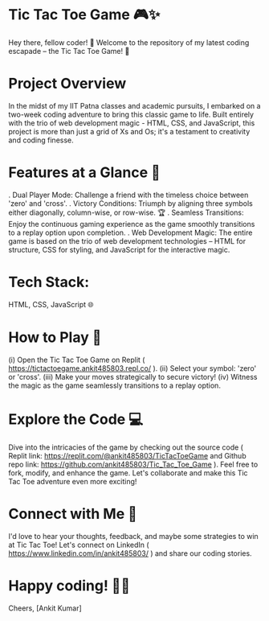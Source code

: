   
# Tic Tac Toe Game 🎮✨

Hey there, fellow coder! 👋 Welcome to the repository of my latest coding escapade – the Tic Tac Toe Game! 🚀

# Project Overview
In the midst of my IIT Patna classes and academic pursuits, I embarked on a two-week coding adventure to bring this classic game to life. Built entirely with the trio of web development magic - HTML, CSS, and JavaScript, this project is more than just a grid of Xs and Os; it's a testament to creativity and coding finesse.

# Features at a Glance 🌟
. Dual Player Mode: Challenge a friend with the timeless choice between 'zero' and 'cross'.
. Victory Conditions: Triumph by aligning three symbols either diagonally, column-wise, or row-wise. 🏆
. Seamless Transitions: Enjoy the continuous gaming experience as the game smoothly transitions to a replay option upon completion.
. Web Development Magic: The entire game is based on the trio of web development technologies – HTML for structure, CSS for styling, and JavaScript for the interactive magic.

# Tech Stack: 
HTML, CSS, JavaScript 🌐

# How to Play 🎲
(i) Open the Tic Tac Toe Game on Replit  ( https://tictactoegame.ankit485803.repl.co/ ).
(ii) Select your symbol: 'zero' or 'cross'.
(iii) Make your moves strategically to secure victory!
(iv) Witness the magic as the game seamlessly transitions to a replay option.

# Explore the Code 💻
Dive into the intricacies of the game by checking out the source code  ( Replit link:  https://replit.com/@ankit485803/TicTacToeGame     and Github repo link:  https://github.com/ankit485803/Tic_Tac_Toe_Game ). Feel free to fork, modify, and enhance the game. Let's collaborate and make this Tic Tac Toe adventure even more exciting!

# Connect with Me 🚀
I'd love to hear your thoughts, feedback, and maybe some strategies to win at Tic Tac Toe! Let's connect on LinkedIn (  https://www.linkedin.com/in/ankit485803/  ) and share our coding stories.

# Happy coding! 🚀✨
Cheers,
[Ankit Kumar]


